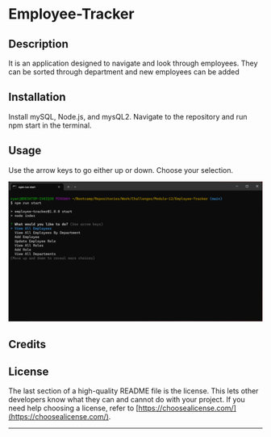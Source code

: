 # Employee-Tracker

## Description

It is an application designed to navigate and look through employees. They can be sorted through department and new employees can be added 

## Installation

 Install mySQL, Node.js, and mysQL2. Navigate to the repository and run npm start in the terminal.

## Usage

Use the arrow keys to go either up or down. Choose your selection.

![alt text](./Assets/Screenshot%202024-01-22%20222134.png)

## Credits

## License

The last section of a high-quality README file is the license. This lets other developers know what they can and cannot do with your project. If you need help choosing a license, refer to [https://choosealicense.com/](https://choosealicense.com/).

---
